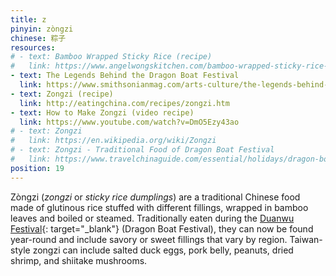 ```yaml
---
title: z
pinyin: zòngzi
chinese: 粽子
resources: 
# - text: Bamboo Wrapped Sticky Rice (recipe)
#   link: https://www.angelwongskitchen.com/bamboo-wrapped-sticky-rice-dumpling--3193323376-zogravengzi.html
- text: The Legends Behind the Dragon Boat Festival
  link: https://www.smithsonianmag.com/arts-culture/the-legends-behind-the-dragon-boat-festival-135634582/
- text: Zongzi (recipe)
  link: http://eatingchina.com/recipes/zongzi.htm
- text: How to Make Zongzi (video recipe)
  link: https://www.youtube.com/watch?v=DmO5Ezy43ao
# - text: Zongzi
#   link: https://en.wikipedia.org/wiki/Zongzi
# - text: Zongzi - Traditional Food of Dragon Boat Festival
#   link: https://www.travelchinaguide.com/essential/holidays/dragon-boat/zongzi.htm
position: 19
---
```


Zòngzi (*zongzi* or *sticky rice dumplings*) are a traditional Chinese food made of glutinous rice stuffed with different fillings, wrapped in bamboo leaves and boiled or steamed. Traditionally eaten during the [Duanwu Festival](https://en.wikipedia.org/wiki/Dragon_Boat_Festival){: target="_blank"} (Dragon Boat Festival), they can now be found year-round and include savory or sweet fillings that vary by region. Taiwan-style zongzi can include salted duck eggs, pork belly, peanuts, dried shrimp, and shiitake mushrooms.

<!--

The fillings for zongzi in mainland China’s Huzhou city, for example, are simply chunks of pork or some sweetened bean paste, while a Taiwan-style zongzi may include chestnuts, dried mushrooms, shrimp, salted duck egg yolks, peanuts and pork.

Fillings for zongzi vary in different regions of China. For example, in southern China, zongzi is savory, and filled with shredded pork or chicken, salted duck egg, taro, or shiitake mushrooms. Zongzi in northern China usually contain jujube, preserved fruit, taro, cooked peanuts, or tapioca. These fillings are sweet, and thus zongzi is eaten as a dessert. The shape also varies from region to region; northern zongzi are tetrahedral, while the southern variety are conical [1].

Chinese sausage, preserved duck eggs, dried scallops, peanuts, chestnuts, mung bean, and pork belly wrapped in bamboo leaves?

is a traditional Chinese rice dish made of glutinous rice stuffed with different fillings and wrapped in bamboo leaves

They are cooked by steaming or boiling.[3] In the Western world, they are also known as rice dumplings or sticky rice dumplings.

Zongzi (sticky rice dumplings) are traditionally eaten during the Duanwu Festival (Dragon Boat Festival), which falls on the fifth day of the fifth month of the lunar calendar[2][4] (approximately late-May to mid-June).

A popular belief amongst the Chinese of eating zongzi involved commemorating the death of Qu Yuan, a famous Chinese poet from the kingdom of Chu who lived during the Warring States period.[2] Known for his patriotism, Qu Yuan tried unsuccessfully to warn his king and countrymen against the expansionism of their Qin neighbors. When the Qin general Bai Qi took Yingdu, the Chu capital, in 278 BC, Qu Yuan's grief was so intense that he drowned himself in the Miluo river after penning the Lament for Ying. According to legend, packets of rice were thrown into the river to prevent the fish from eating the poet's body.[2][5]

Although they may have originally been a seasonal food, zongzi are available year-round in most major cities with a significant Chinese population.

The shapes of zongzi vary,[6] and range from being approximately tetrahedral in southern China to an elongated cone in northern China. Wrapping zongzi neatly is a skill that is passed down through families, as are the recipes. Making zongzi is traditionally a family event of which everyone helps out.

The fillings used for zongzi vary from region to region, but the rice used is almost always glutinous rice (also called "sticky rice" or "sweet rice"). Depending on the region, the rice may be lightly precooked by stir-frying or soaked in water before using. In the north, fillings are mostly red bean paste and tapioca or taro. Northern style zongzi tend to be sweet[11] and dessert-like. Southern-style zongzi, however, tend to be more savory or salty.[11] Fillings of Southern-style zongzi include salted duck egg, pork belly, taro, shredded pork or chicken, Chinese sausage, pork fat, and shiitake mushrooms.

Zongzi (粽子) is a traditional Chinese food. It consists of sticky or glutinous rice which is wrapped in bamboo leaves, then steamed or boiled. Recipes are passed down through generations, as is the skill of neatly wrapping the rice with bamboo, and families will often all help out with the preparation of this food. Fillings for zongzi vary in different regions of China. For example, in southern China, zongzi is savory, and filled with shredded pork or chicken, salted duck egg, taro, or shiitake mushrooms. Zongzi in northern China usually contain jujube, preserved fruit, taro, cooked peanuts, or tapioca. These fillings are sweet, and thus zongzi is eaten as a dessert. The shape also varies from region to region; northern zongzi are tetrahedral, while the southern variety are conical [1].

Zongzi are most commonly wrapped in bamboo leaves, but sometimes lotus leaves, maize leaves, banana leaves, or other types are used instead. Each different type of leaf, though not eaten as a part of the meal, gives a unique flavor to the rice, as well as a distinct scent. Rice is another staple in this recipe; sticky rice, specifically, is always used [2]. Peanuts are just one of many potential fillings, as previously mentioned. However, peanuts are extremely popular in China, and the country is one of the top producers of peanuts in the world today, so this ingredient warranted inclusion.

Zongzi’s recipe is deeply ingrained in China’s history and cultural practices. Not only is it a staple treat in homes across China and Southeast Asia, it is also integral to Duanwujie (端午节), the Chinese Dragon Boat Festival. Traditionally, the annual festival’s most celebratory component has been racing different villages’ colorful boats resembling dragons against each other [3]. In addition, preparing and eating zongzi during the festival complements the races by connecting the Chinese people with their rich heritage and age-old traditions.

-->